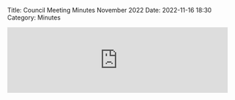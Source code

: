 Title: Council Meeting Minutes November 2022
Date: 2022-11-16 18:30
Category: Minutes

<embed width=100% style="height: -webkit-fill-available" src="https://docs.google.com/document/d/e/2PACX-1vR-RsWfoxWy6w7kev2zS9VyjdxdffKnGJJeoKJGLy0T8cieAHEXVezirdLn9KZJFLU9xxTNZ29Fyzb2/pub?embedded=true"></embed>
